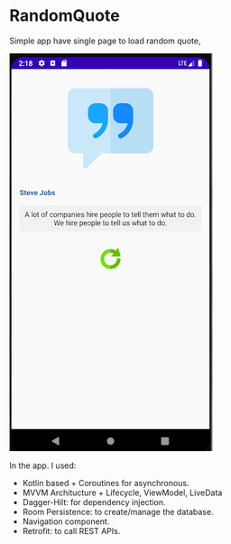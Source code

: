 # RandomQuote

Simple app have single page to load random quote,

<img src="/screenshot2.png"/>

In the app. I used:
  - Kotlin based + Coroutines for asynchronous.
  - MVVM Architucture + Lifecycle, ViewModel, LiveData
  - Dagger-Hilt: for dependency injection.
  - Room Persistence: to create/manage the database.
  - Navigation component.
  - Retrofit: to call REST APIs.

    
